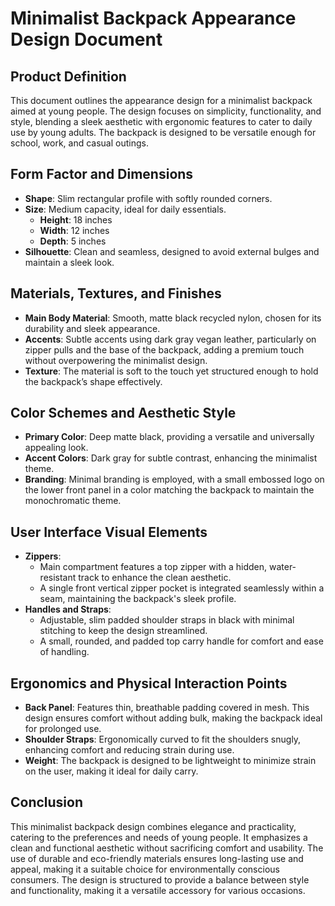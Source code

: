 # Minimalist Backpack Appearance Design Document

## Product Definition
This document outlines the appearance design for a minimalist backpack aimed at young people. The design focuses on simplicity, functionality, and style, blending a sleek aesthetic with ergonomic features to cater to daily use by young adults. The backpack is designed to be versatile enough for school, work, and casual outings.

## Form Factor and Dimensions
- **Shape**: Slim rectangular profile with softly rounded corners.
- **Size**: Medium capacity, ideal for daily essentials.
  - **Height**: 18 inches
  - **Width**: 12 inches
  - **Depth**: 5 inches
- **Silhouette**: Clean and seamless, designed to avoid external bulges and maintain a sleek look.

## Materials, Textures, and Finishes
- **Main Body Material**: Smooth, matte black recycled nylon, chosen for its durability and sleek appearance.
- **Accents**: Subtle accents using dark gray vegan leather, particularly on zipper pulls and the base of the backpack, adding a premium touch without overpowering the minimalist design.
- **Texture**: The material is soft to the touch yet structured enough to hold the backpack’s shape effectively.

## Color Schemes and Aesthetic Style
- **Primary Color**: Deep matte black, providing a versatile and universally appealing look.
- **Accent Colors**: Dark gray for subtle contrast, enhancing the minimalist theme.
- **Branding**: Minimal branding is employed, with a small embossed logo on the lower front panel in a color matching the backpack to maintain the monochromatic theme.

## User Interface Visual Elements
- **Zippers**: 
  - Main compartment features a top zipper with a hidden, water-resistant track to enhance the clean aesthetic.
  - A single front vertical zipper pocket is integrated seamlessly within a seam, maintaining the backpack's sleek profile.
- **Handles and Straps**:
  - Adjustable, slim padded shoulder straps in black with minimal stitching to keep the design streamlined.
  - A small, rounded, and padded top carry handle for comfort and ease of handling.

## Ergonomics and Physical Interaction Points
- **Back Panel**: Features thin, breathable padding covered in mesh. This design ensures comfort without adding bulk, making the backpack ideal for prolonged use.
- **Shoulder Straps**: Ergonomically curved to fit the shoulders snugly, enhancing comfort and reducing strain during use.
- **Weight**: The backpack is designed to be lightweight to minimize strain on the user, making it ideal for daily carry.

## Conclusion
This minimalist backpack design combines elegance and practicality, catering to the preferences and needs of young people. It emphasizes a clean and functional aesthetic without sacrificing comfort and usability. The use of durable and eco-friendly materials ensures long-lasting use and appeal, making it a suitable choice for environmentally conscious consumers. The design is structured to provide a balance between style and functionality, making it a versatile accessory for various occasions.